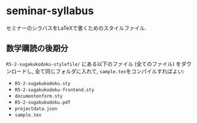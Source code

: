 # seminar-syllabus

セミナーのシラバスをLaTeXで書くためのスタイルファイル.

## 数学購読の後期分

`R5-2-sugakukodoku-stylefile/`
にある以下のファイル (全てのファイル) をダウンロードし,
全て同じフォルダに入れて,
`sample.tex`をコンパイルすればよい:
* `R5-2-sugakukodoku.sty`
* `R5-2-sugakukodoku-frontend.sty`
* `documentonform.sty`
* `R5-2-sugakukodoku.pdf`
* `projectdata.json`
* `sample.tex`

